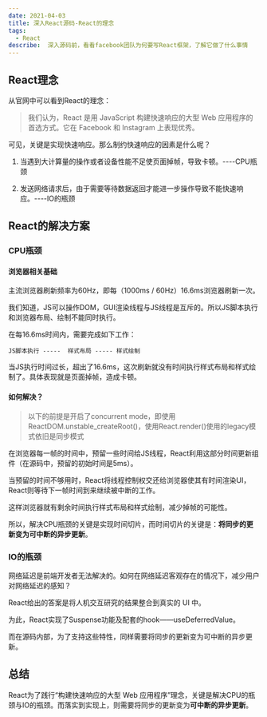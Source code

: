 ```yaml
---
date: 2021-04-03
title: 深入React源码-React的理念
tags:
  - React
describe:  深入源码前，看看facebook团队为何要写React框架，了解它做了什么事情
---
```


## React理念

从官网中可以看到React的理念：

> 我们认为，React 是用 JavaScript 构建快速响应的大型 Web 应用程序的首选方式。它在 Facebook 和 Instagram 上表现优秀。

可见，关键是实现快速响应。那么制约快速响应的因素是什么呢？

1. 当遇到大计算量的操作或者设备性能不足使页面掉帧，导致卡顿。----CPU瓶颈

2. 发送网络请求后，由于需要等待数据返回才能进一步操作导致不能快速响应。----IO的瓶颈

## React的解决方案

### CPU瓶颈

#### 浏览器相关基础

主流浏览器刷新频率为60Hz，即每（1000ms / 60Hz）16.6ms浏览器刷新一次。

我们知道，JS可以操作DOM，GUI渲染线程与JS线程是互斥的。所以JS脚本执行和浏览器布局、绘制不能同时执行。

在每16.6ms时间内，需要完成如下工作：

```
JS脚本执行 -----  样式布局 ----- 样式绘制
```

当JS执行时间过长，超出了16.6ms，这次刷新就没有时间执行样式布局和样式绘制了。具体表现就是页面掉帧，造成卡顿。

#### 如何解决？

> 以下的前提是开启了concurrent mode，即使用ReactDOM.unstable_createRoot()，使用React.render()使用的legacy模式依旧是同步模式

在浏览器每一帧的时间中，预留一些时间给JS线程，React利用这部分时间更新组件（在源码中，预留的初始时间是5ms）。

当预留的时间不够用时，React将线程控制权交还给浏览器使其有时间渲染UI，React则等待下一帧时间到来继续被中断的工作。

这样浏览器就有剩余时间执行样式布局和样式绘制，减少掉帧的可能性。

所以，解决CPU瓶颈的关键是实现时间切片，而时间切片的关键是：**将同步的更新变为可中断的异步更新**。

### IO的瓶颈

网络延迟是前端开发者无法解决的。如何在网络延迟客观存在的情况下，减少用户对网络延迟的感知？

React给出的答案是将人机交互研究的结果整合到真实的 UI 中。

为此，React实现了Suspense功能及配套的hook——useDeferredValue。

而在源码内部，为了支持这些特性，同样需要将同步的更新变为可中断的异步更新。

## 总结

React为了践行“构建快速响应的大型 Web 应用程序”理念，关键是解决CPU的瓶颈与IO的瓶颈。而落实到实现上，则需要将同步的更新变为**可中断的异步更新**。